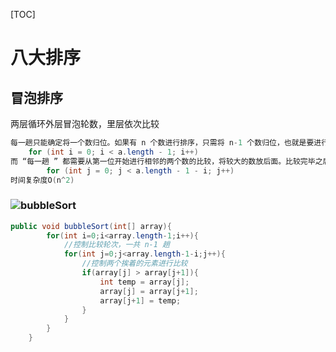 [TOC]

# 八大排序

## 冒泡排序

两层循环外层冒泡轮数，里层依次比较

```java
每一趟只能确定将一个数归位。如果有 n 个数进行排序，只需将 n-1 个数归位，也就是要进行 n-1 趟操作。
    for (int i = 0; i < a.length - 1; i++)
而 “每一趟 ” 都需要从第一位开始进行相邻的两个数的比较，将较大的数放后面。比较完毕之后向后挪一位继续比较下面两个相邻的两个数大小关系，重复此步骤，直到最后一个还没归位的数。嵌套
        for (int j = 0; j < a.length - 1 - i; j++)
时间复杂度O(n^2)
```

### <img src="https://www.runoob.com/wp-content/uploads/2019/03/bubbleSort.gif" alt="bubbleSort" style="zoom:100%;" />

```java
public void bubbleSort(int[] array){
        for(int i=0;i<array.length-1;i++){
            //控制比较轮次，一共 n-1 趟
            for(int j=0;j<array.length-1-i;j++){
                //控制两个挨着的元素进行比较
                if(array[j] > array[j+1]){
                    int temp = array[j];
                    array[j] = array[j+1];
                    array[j+1] = temp;
                }
            }
        }
    }
```

